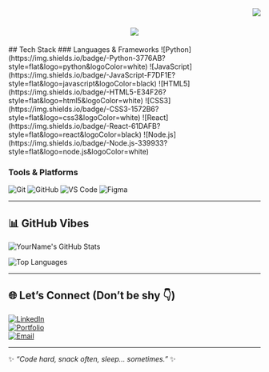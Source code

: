 <img align="right" src="https://visitor-badge.laobi.icu/badge?page_id=salesp07.salesp07" />

<h1 align="center">
    <img src="https://readme-typing-svg.herokuapp.com/?font=Righteous&size=35&center=true&vCenter=true&width=500&height=70&duration=4000&lines=Hi+There!;+I'm+Precious+Rondilla!;" />
</h1>
## Tech Stack 
### Languages & Frameworks  
![Python](https://img.shields.io/badge/-Python-3776AB?style=flat&logo=python&logoColor=white)
![JavaScript](https://img.shields.io/badge/-JavaScript-F7DF1E?style=flat&logo=javascript&logoColor=black)
![HTML5](https://img.shields.io/badge/-HTML5-E34F26?style=flat&logo=html5&logoColor=white)
![CSS3](https://img.shields.io/badge/-CSS3-1572B6?style=flat&logo=css3&logoColor=white)
![React](https://img.shields.io/badge/-React-61DAFB?style=flat&logo=react&logoColor=black)
![Node.js](https://img.shields.io/badge/-Node.js-339933?style=flat&logo=node.js&logoColor=white)

### Tools & Platforms  
![Git](https://img.shields.io/badge/-Git-F05032?style=flat&logo=git&logoColor=white)
![GitHub](https://img.shields.io/badge/-GitHub-181717?style=flat&logo=github&logoColor=white)
![VS Code](https://img.shields.io/badge/-VSCode-0078D4?style=flat&logo=visual-studio-code&logoColor=white)
![Figma](https://img.shields.io/badge/-Figma-F24E1E?style=flat&logo=figma&logoColor=white)

---

## 📊 GitHub Vibes
![YourName's GitHub Stats](https://github-readme-stats.vercel.app/api?username=YourUsername&show_icons=true&theme=radical&hide_border=true&border_radius=15)  

![Top Languages](https://github-readme-stats.vercel.app/api/top-langs/?username=YourUsername&layout=compact&theme=radical&hide_border=true&border_radius=15)

---

## 🌐 Let’s Connect (Don’t be shy 👇)
[![LinkedIn](https://img.shields.io/badge/-LinkedIn-0A66C2?style=flat&logo=linkedin&logoColor=white)](https://linkedin.com/in/yourprofile)  
[![Portfolio](https://img.shields.io/badge/-Portfolio-000000?style=flat&logo=react&logoColor=white)](https://yourportfolio.com)  
[![Email](https://img.shields.io/badge/-Email-D14836?style=flat&logo=gmail&logoColor=white)](mailto:your@email.com)  

---

✨ _“Code hard, snack often, sleep… sometimes.”_ ✨  

